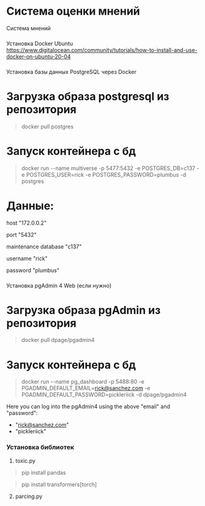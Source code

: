 # Система оценки мнений
Система мнений

###
Установка Docker Ubuntu
https://www.digitalocean.com/community/tutorials/how-to-install-and-use-docker-on-ubuntu-20-04

###
Установка базы данных PostgreSQL через Docker

# Загрузка образа postgresql из репозитория 
> docker pull postgres

# Запуск контейнера с бд
> docker run --name multiverse -p 5477:5432 -e POSTGRES_DB=c137 -e POSTGRES_USER=rick -e POSTGRES_PASSWORD=plumbus -d postgres

# Данные:
host "172.0.0.2"

port "5432"

maintenance database "c137"

username "rick"

password "plumbus"

###
Установка pgAdmin 4 Web (если нужно)
# Загрузка образа pgAdmin из репозитория 
> docker pull dpage/pgadmin4


# Запуск контейнера с бд
> docker run --name pg_dashboard -p 5488:80 -e PGADMIN_DEFAULT_EMAIL=rick@sanchez.com -e PGADMIN_DEFAULT_PASSWORD=pickleriick -d dpage/pgadmin4

Here you can log into the pgAdmin4 using the above "email" and "password":
- "rick@sanchez.com"
- "pickleriick"


### Установка библиотек

1. toxic.py

> pip install pandas 

> pip install transformers[torch]

2. parcing.py

